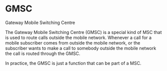 # GMSC


Gateway Mobile Switching Centre

The Gateway Mobile Switching Centre (GMSC) is a special kind of MSC that
is used to route calls outside the mobile network. Whenever a call for a
mobile subscriber comes from outside the mobile network, or the
subscriber wants to make a call to somebody outside the mobile network
the call is routed through the GMSC.

In practice, the GMSC is just a function that can be part of a MSC.


